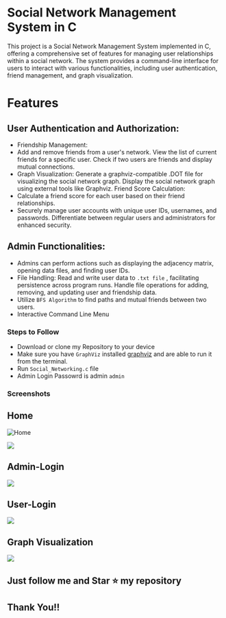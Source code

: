 # Social Network Management System in C

This project is a Social Network Management System implemented in C, offering a comprehensive set of features for managing user relationships within a social network. The system provides a command-line interface for users to interact with various functionalities, including user authentication, friend management, and graph visualization.

# Features

## User Authentication and Authorization:

- Friendship Management:
- Add and remove friends from a user's network.
  View the list of current friends for a specific user.
  Check if two users are friends and display mutual connections.
- Graph Visualization:
  Generate a graphviz-compatible .DOT file for visualizing the social network graph.
  Display the social network graph using external tools like Graphviz.
  Friend Score Calculation:
- Calculate a friend score for each user based on their friend relationships.
- Securely manage user accounts with unique user IDs, usernames, and passwords.
  Differentiate between regular users and administrators for enhanced security.
  
## Admin Functionalities:

- Admins can perform actions such as displaying the adjacency matrix, opening data files, and finding user IDs.
- File Handling:
  Read and write user data to `.txt file` , facilitating persistence across program runs.
  Handle file operations for adding, removing, and updating user and friendship data.
- Utilize `BFS Algorithm` to find paths and mutual friends between two users.
- Interactive Command Line Menu

### Steps to Follow
- Download or clone my Repository to your device
- Make sure you have `GraphViz` installed [graphviz](https://graphviz.org/download/)  and are able to run it from the terminal.
- Run `Social_Networking.c` file
- Admin Login Passowrd is admin `admin`

### Screenshots

## Home

![Home](https://github.com/MusadiqPasha/Social-Network-Manager/tree/main/images/main.jpg)

<img src='https://github.com/MusadiqPasha/Social-Network-Manager/tree/main/images/main.jpg'>

## Admin-Login
<img src='https://github.com/MusadiqPasha/Social-Network-Manager/tree/main/images/admin.jpg'>

## User-Login
<img src='https://github.com/MusadiqPasha/Social-Network-Manager/tree/main/images/user.jpg'>

## Graph Visualization
<img src='https://github.com/MusadiqPasha/Social-Network-Manager/tree/main/images/graph.jpg'>

## Just follow me and Star ⭐ my repository 
## Thank You!!
